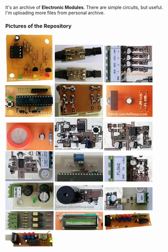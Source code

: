 It's an archive of **Electronic Modules**. There are simple circuits, but useful. I'm uploading more files from personal archive. 

### Pictures of the Repository
![](EEPROM_AT24Cx/Pictures/Album.jpg?raw=true)
![](Sensor_LM35_R-C%20Damper/Pictures/Album.jpg?raw=true)
![](MCU_AI/Pictures/Album.jpg?raw=true)
![](MCU_AVR_ATmega328/Pictures/Album.jpg?raw=true)
![](Protective_IGBT%20Gate/Pictures/Album.jpg?raw=true)
![](Module_IR/Pictures/Album.jpg?raw=true)
![](Sensor_MQ/Pictures/Album.jpg?raw=true)
![](MCU_WatchDog/Pictures/Album.jpg?raw=true)
![](Converter_Frequency%20to%20Voltage/Pictures/Album.jpg?raw=true)
![](Converter_Voltage%20to%20Current/Pictures/Album.jpg?raw=true)
![](Power%20Supply_Reference%20Voltage_LM336/Pictures/Album.jpg?raw=true)
![](Detector_Water%20Flow/Pictures/Album.jpg?raw=true)
![](Power%20Supply_Rectifier/Pictures/Album.jpg?raw=true)
![](Driver_Buzzer/Pictures/Album.jpg?raw=true)
![](Detector_AC%20Voltage/Pictures/Album.jpg?raw=true)
![](Detector_Zero%20Crossing/Pictures/Album.jpg?raw=true)
![](Display_LCD16x2/Pictures/Album.jpg?raw=true)
![](Module_RF_ASK_Receiver_RR3-XXX/Pictures/Album.jpg?raw=true)
![](Module_RF_ASK_Transmitter_TX-13952/Pictures/Album.jpg?raw=true)

